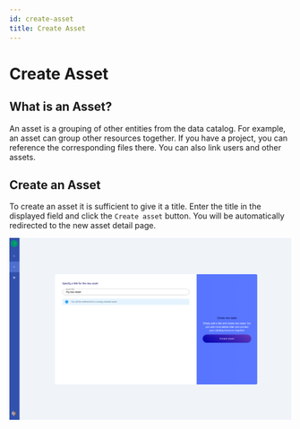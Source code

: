 ```yaml
---
id: create-asset
title: Create Asset
---
```


# Create Asset

## What is an Asset?

An asset is a grouping of other entities from the data catalog.
For example, an asset can group other resources together.
If you have a project, you can reference the corresponding files there.
You can also link users and other assets.

## Create an Asset

To create an asset it is sufficient to give it a title.
Enter the title in the displayed field and click the `Create asset` button.
You will be automatically redirected to the new asset detail page.

![DIVA Create Asset](/img/screenshots/create/create_asset.png)

<!-- <div class="flex justify-center">
    <img class="rounded-lg" :src="$withBase('/assets/screenshots/create/create_asset.png')" alt="DIVA Create Asset">
</div> -->
